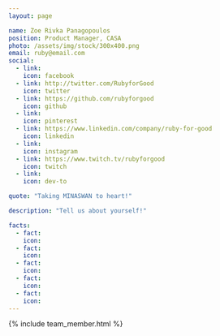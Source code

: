 ```yaml
---
layout: page

name: Zoe Rivka Panagopoulos
position: Product Manager, CASA
photo: /assets/img/stock/300x400.png
email: ruby@email.com
social:
  - link: 
    icon: facebook
  - link: http://twitter.com/RubyforGood
    icon: twitter
  - link: https://github.com/rubyforgood
    icon: github
  - link: 
    icon: pinterest
  - link: https://www.linkedin.com/company/ruby-for-good
    icon: linkedin
  - link: 
    icon: instagram
  - link: https://www.twitch.tv/rubyforgood
    icon: twitch
  - link: 
    icon: dev-to

quote: "Taking MINASWAN to heart!"

description: "Tell us about yourself!"

facts:
  - fact: 
    icon: 
  - fact: 
    icon: 
  - fact: 
    icon: 
  - fact: 
    icon: 
  - fact: 
    icon: 
---
```


{% include team_member.html %}
